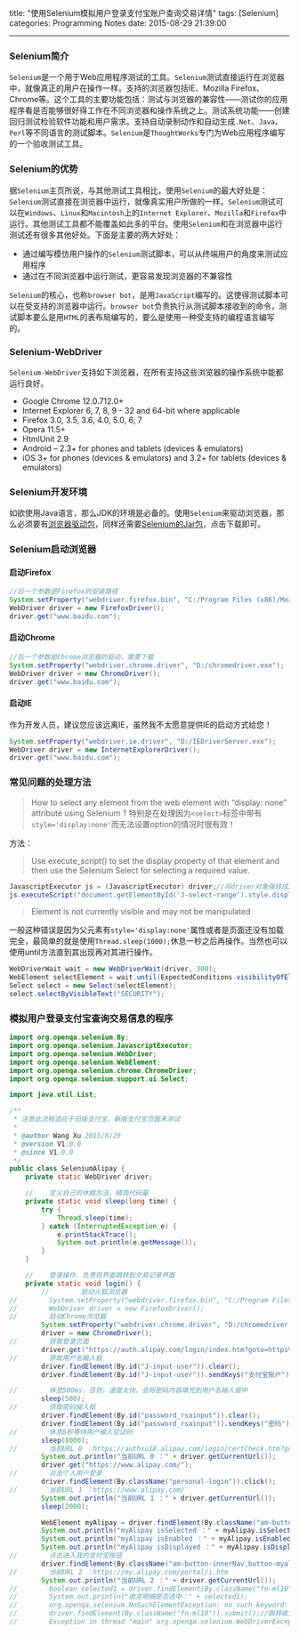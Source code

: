 title: "使用Selenium模拟用户登录支付宝账户查询交易详情"
tags: [Selenium]
categories: Programming Notes
date: 2015-08-29 21:39:00

---

### Selenium简介
`Selenium`是一个用于Web应用程序测试的工具。`Selenium`测试直接运行在浏览器中，就像真正的用户在操作一样。支持的浏览器包括IE、Mozilla Firefox、Chrome等。这个工具的主要功能包括：测试与浏览器的兼容性——测试你的应用程序看是否能够很好得工作在不同浏览器和操作系统之上。测试系统功能——创建回归测试检验软件功能和用户需求。支持自动录制动作和自动生成`.Net`、`Java`、`Perl`等不同语言的测试脚本。`Selenium`是`ThoughtWorks`专门为Web应用程序编写的一个验收测试工具。
### Selenium的优势
据`Selenium`主页所说，与其他测试工具相比，使用`Selenium`的最大好处是：`Selenium`测试直接在浏览器中运行，就像真实用户所做的一样。`Selenium`测试可以在`Windows`、`Linux`和`Macintosh`上的`Internet Explorer`、`Mozilla`和`Firefox`中运行。其他测试工具都不能覆盖如此多的平台。使用`Selenium`和在浏览器中运行测试还有很多其他好处。下面是主要的两大好处：
- 通过编写模仿用户操作的`Selenium`测试脚本，可以从终端用户的角度来测试应用程序
- 通过在不同浏览器中运行测试，更容易发现浏览器的不兼容性

`Selenium`的核心，也称`browser bot`，是用`JavaScript`编写的。这使得测试脚本可以在受支持的浏览器中运行。`browser bot`负责执行从测试脚本接收到的命令，测试脚本要么是用`HTML`的表布局编写的，要么是使用一种受支持的编程语言编写的。

### Selenium-WebDriver
`Selenium-WebDriver`支持如下浏览器，在所有支持这些浏览器的操作系统中能都运行良好。

*   Google Chrome 12.0.712.0+
*   Internet Explorer 6, 7, 8, 9 - 32 and 64-bit where applicable
*   Firefox 3.0, 3.5, 3.6, 4.0, 5.0, 6, 7
*   Opera 11.5+
*   HtmlUnit 2.9
*   Android – 2.3+ for phones and tablets (devices & emulators)
*   iOS 3+ for phones (devices & emulators) and 3.2+ for tablets (devices & emulators)

### Selenium开发环境
如欲使用Java语言，那么JDK的环境是必备的。使用`Selenium`来驱动浏览器，那么必须要有[浏览器驱动包](http://pan.baidu.com/s/1o6quY5G)，同样还需要[Selenium的Jar包](http://pan.baidu.com/s/1o6vKGh8)，点击下载即可。

### Selenium启动浏览器
#### 启动Firefox
```java
//后一个参数是Firefox的安装路径
System.setProperty("webdriver.firefox.bin", "C:/Program Files (x86)/Mozilla Firefox/firefox.exe");
WebDriver driver = new FirefoxDriver();
driver.get("www.baidu.com");
```

#### 启动Chrome
```java
//后一个参数是Chrome浏览器的驱动，需要下载
System.setProperty("webdriver.chrome.driver", "D:/chromedriver.exe");
WebDriver driver = new ChromeDriver();
driver.get("www.baidu.com");
```
#### 启动IE
作为开发人员，建议您应该远离IE，虽然我不太愿意提供IE的启动方式给您！
```java
System.setProperty("webdriver.ie.driver", "D:/IEDriverServer.exe");
WebDriver driver = new InternetExplorerDriver();
driver.get("www.baidu.com");
```

### 常见问题的处理方法
>How to select any element from the web element with “display: none” attribute using Selenium ?
特别是在处理因为`<select>`标签中带有`style='display:none'`而无法设置option的情况时很有效！

方法：
>Use execute_script() to set the display property of that element and then use the Selenium Select for selecting a required value.

```java
JavascriptExecutor js = (JavascriptExecutor) driver;//将driver对象强转成JavascriptExecutor
js.executeScript("document.getElementById('J-select-range').style.display='inline';");//修改display的值，也可以修改为display='list-item'
```

>Element is not currently visible and may not be manipulated

一般这种错误是因为父元素有`style='display:none'`属性或者是页面还没有加载完全，最简单的就是使用`Thread.sleep(1000);`休息一秒之后再操作。当然也可以使用until方法直到其出现再对其进行操作。

```java
WebDriverWait wait = new WebDriverWait(driver, 300);
WebElement selectElement = wait.until(ExpectedConditions.visibilityOfElementLocated(By.id("formLevel:levels_input")));
Select select = new Select(selectElement);
select.selectByVisibleText("SECURITY");
```

### 模拟用户登录支付宝查询交易信息的程序
```java
import org.openqa.selenium.By;
import org.openqa.selenium.JavascriptExecutor;
import org.openqa.selenium.WebDriver;
import org.openqa.selenium.WebElement;
import org.openqa.selenium.chrome.ChromeDriver;
import org.openqa.selenium.support.ui.Select;

import java.util.List;

/**
 * 注意此流程适应于旧版支付宝，新版支付宝页面未测试
 *
 * @author Wang Xu 2015/8/29
 * @version V1.0.0
 * @since V1.0.0
 */
public class SeleniumAlipay {
    private static WebDriver driver;

    //    定义自己的休眠方法，精简代码量
    private static void sleep(long time) {
        try {
            Thread.sleep(time);
        } catch (InterruptedException e) {
            e.printStackTrace();
            System.out.println(e.getMessage());
        }
    }

    //    登录操作，负责将界面跳转到交易记录界面
    private static void login() {
        //        启动火狐浏览器
//        System.setProperty("webdriver.firefox.bin", "C:/Program Files (x86)/Mozilla Firefox/firefox.exe");
//        WebDriver driver = new FirefoxDriver();
//        启动Chrome浏览器
        System.setProperty("webdriver.chrome.driver", "D:/chromedriver.exe");
        driver = new ChromeDriver();
//        获取登录页面
        driver.get("https://auth.alipay.com/login/index.htm?goto=https%3A%2F%2Fwww.alipay.com%2F");
//        获取用户名输入框
        driver.findElement(By.id("J-input-user")).clear();
        driver.findElement(By.id("J-input-user")).sendKeys("支付宝账户");

//        休息500ms，否则，速度太快，会将密码内容填充到用户名输入框中
        sleep(500);
//        获取密码输入框
        driver.findElement(By.id("password_rsainput")).clear();
        driver.findElement(By.id("password_rsainput")).sendKeys("密码");
//        休息8秒等待用户输入验证码
        sleep(8000);
//        当前URL 0 ：https://authsu18.alipay.com/login/certCheck.htm?goto=https%3A%2F%2Fwww.alipay.com%2F
        System.out.println("当前URL 0 ：" + driver.getCurrentUrl());
        driver.get("https://www.alipay.com/");
//        点击个人用户登录
        driver.findElement(By.className("personal-login")).click();
//        当前URL 1 ：https://www.alipay.com/
        System.out.println("当前URL 1 ：" + driver.getCurrentUrl());
        sleep(2000);

        WebElement myAlipay = driver.findElement(By.className("am-button-innerNav,button-myalipay"));
        System.out.println("myAlipay isSelected ：" + myAlipay.isSelected());//false
        System.out.println("myAlipay isEnabled ：" + myAlipay.isEnabled());//true
        System.out.println("myAlipay isDisplayed ：" + myAlipay.isDisplayed());//true
//        点击进入我的支付宝按钮
        driver.findElement(By.className("am-button-innerNav,button-myalipay")).click();
//        当前URL 2 ：https://my.alipay.com/portal/i.htm
        System.out.println("当前URL 2 ：" + driver.getCurrentUrl());
//        boolean selected1 = driver.findElement(By.className("fn-ml10")).isSelected();
//        System.out.println("收支明细是否选中：" + selected1);
//        org.openqa.selenium.NoSuchElementException: no such keyword: Element was not in a form, so could not submit.
//        driver.findElement(By.className("fn-ml10")).submit();//跳转收支明细
//        Exception in thread "main" org.openqa.selenium.WebDriverException: 